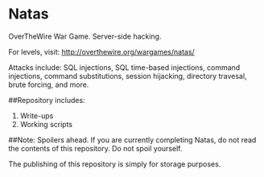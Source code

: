 # Natas
OverTheWire War Game. Server-side hacking.

For levels, visit: http://overthewire.org/wargames/natas/

Attacks include: SQL injections, SQL time-based injections, command injections, command substitutions, session hijacking, directory travesal, brute forcing, and more.

##Repository includes:

1) Write-ups
2) Working scripts

##Note: 
Spoilers ahead. If you are currently completing Natas, do not read the contents of this repository. Do not spoil yourself.

The publishing of this repository is simply for storage purposes.
